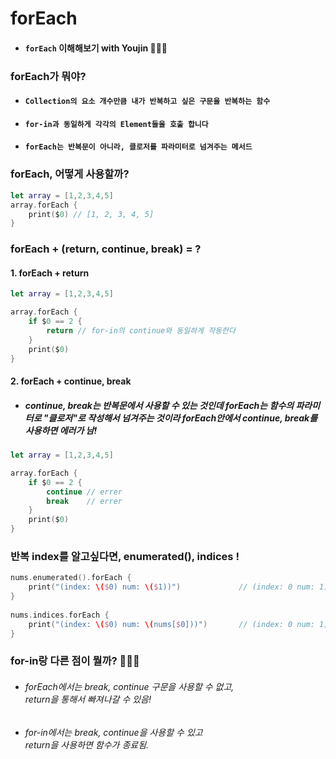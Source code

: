 # **forEach**

- #### ```forEach``` 이해해보기 with Youjin 👩🏻‍💻

### forEach가 뭐야?

-  #### ```Collection의 요소 개수만큼 내가 반복하고 싶은 구문을 반복하는 함수```
-  #### ```for-in과 동일하게 각각의 Element들을 호출 합니다```
- #### ```forEach는 반복문이 아니라, 클로저를 파라미터로 넘겨주는 메서드```

### forEach, 어떻게 사용할까?
```swift
let array = [1,2,3,4,5]
array.forEach {
    print($0) // [1, 2, 3, 4, 5]
}
```

### forEach + (return, continue, break) = ?
#### 1. forEach + return
```Swift
let array = [1,2,3,4,5]

array.forEach {
    if $0 == 2 {
        return // for-in의 continue와 동일하게 작동한다
    }
    print($0)
}
```

#### 2. forEach + continue, break
- ##### continue, break는 반복문에서 사용할 수 있는 것인데 forEach는 함수의 파라미터로 "클로저"로 작성해서 넘겨주는 것이라 forEach안에서 continue, break를 사용하면 에러가 남!

```Swift
let array = [1,2,3,4,5]

array.forEach {
    if $0 == 2 {
        continue // errer
        break    // errer
    }
    print($0)
}
```

### 반복 index를 알고싶다면, enumerated(), indices !
``` Swift
nums.enumerated().forEach {
    print("(index: \($0) num: \($1))")             // (index: 0 num: 1) (index: 1 num: 2) (index: 2 num: 3) (index: 3 num: 4)
}
 
nums.indices.forEach {
    print("(index: \($0) num: \(nums[$0]))")       // (index: 0 num: 1) (index: 1 num: 2) (index: 2 num: 3) (index: 3 num: 4)
}
```

### for-in랑 다른 점이 뭘까? 👩🏻‍💻
- ###### forEach에서는 break, continue 구문을 사용할 수 없고, <br> return을 통해서 빠져나갈 수 있음!
 - ###### for-in에서는 break, continue을 사용할 수 있고 <br> return을 사용하면 함수가 종료됨.